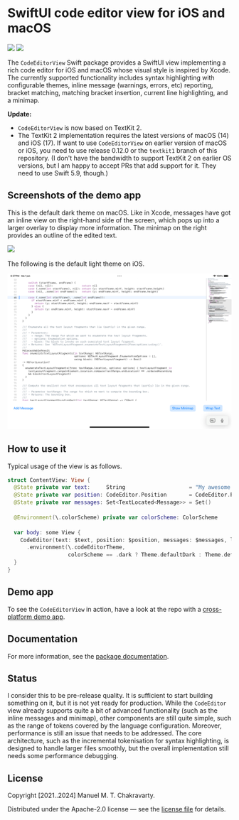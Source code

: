 # SwiftUI code editor view for iOS and macOS

[![](https://img.shields.io/endpoint?url=https%3A%2F%2Fswiftpackageindex.com%2Fapi%2Fpackages%2Fmchakravarty%2FCodeEditorView%2Fbadge%3Ftype%3Dplatforms)](https://swiftpackageindex.com/mchakravarty/CodeEditorView)
[![](https://img.shields.io/endpoint?url=https%3A%2F%2Fswiftpackageindex.com%2Fapi%2Fpackages%2Fmchakravarty%2FCodeEditorView%2Fbadge%3Ftype%3Dswift-versions)](https://swiftpackageindex.com/mchakravarty/CodeEditorView)

The `CodeEditorView` Swift package provides a SwiftUI view implementing a rich code editor for iOS and macOS whose visual style is inspired by Xcode. The currently supported functionality includes syntax highlighting with configurable themes, inline message (warnings, errors, etc) reporting, bracket matching, matching bracket insertion, current line highlighting, and a minimap.

**Update:**

* `CodeEditorView` is now based on TextKit 2.
* The TextKit 2 implementation requires the latest versions of macOS (14) and iOS (17). If want to use `CodeEditorView` on earlier version of macOS or iOS, you need to use release 0.12.0 or the `textkit1` branch of this repository. (I don't have the bandwidth to support TextKit 2 on earlier OS versions, but I am happy to accept PRs that add support for it. They need to use Swift 5.9, though.)

## Screenshots of the demo app

This is the default dark theme on macOS. Like in Xcode, messages have got an inline view on the right-hand side of the screen, which pops up into a larger overlay to display more information. The minimap on the right provides an outline of the edited text.

<img src="app-demo-images/macOS-dark-example.png">

The following is the default light theme on iOS. 

<img src="app-demo-images/iOS-light-example.png">


## How to use it

Typical usage of the view is as follows.

```swift
struct ContentView: View {
  @State private var text:     String                    = "My awesome code..."
  @State private var position: CodeEditor.Position       = CodeEditor.Position()
  @State private var messages: Set<TextLocated<Message>> = Set()

  @Environment(\.colorScheme) private var colorScheme: ColorScheme

  var body: some View {
    CodeEditor(text: $text, position: $position, messages: $messages, language: .swift)
      .environment(\.codeEditorTheme,
                   colorScheme == .dark ? Theme.defaultDark : Theme.defaultLight)
  }
}
```


## Demo app

To see the `CodeEditorView` in action, have a look at the repo with a [cross-platform demo app](https://github.com/mchakravarty/CodeEditorDemo).


## Documentation

For more information, see the [package documentation](Documentation/Overview.md).


## Status

I consider this to be pre-release quality. It is sufficient to start building something on it, but it is not yet ready for production. While the `CodeEditor` view already supports quite a bit of advanced functionality (such as the inline messages and minimap), other components are still quite simple, such as the range of tokens covered by the language configuration. Moreover, performance is still an issue that needs to be addressed. The core architecture, such as the incremental tokenisation for syntax highlighting, is designed to handle larger files smoothly, but the overall implementation still needs some performance debugging.


## License

Copyright [2021..2024] Manuel M. T. Chakravarty. 

Distributed under the Apache-2.0 license — see the [license file](LICENSE) for details.
